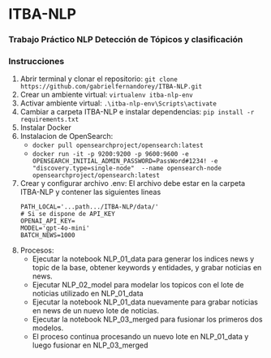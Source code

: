 # ITBA-NLP

### Trabajo Práctico NLP Detección de Tópicos y clasificación

### Instrucciones
  1. Abrir terminal y clonar el repositorio: ```git clone https://github.com/gabrielfernandorey/ITBA-NLP.git```
  2. Crear un ambiente virtual: ```virtualenv itba-nlp-env```
  3. Activar ambiente virtual: ```.\itba-nlp-env\Scripts\activate```
  4. Cambiar a carpeta ITBA-NLP e instalar dependencias: ```pip install -r requirements.txt```
  5. Instalar Docker
  6. Instalacion de OpenSearch:
     -  ```docker pull opensearchproject/opensearch:latest```
     -  ```docker run -it -p 9200:9200 -p 9600:9600 -e OPENSEARCH_INITIAL_ADMIN_PASSWORD=PassWord#1234! -e "discovery.type=single-node"  --name opensearch-node opensearchproject/opensearch:latest```
  7. Crear y configurar archivo .env: El archivo debe estar en la carpeta ITBA-NLP y contener las siguientes lineas
     ```
     PATH_LOCAL='...path.../ITBA-NLP/data/'
     # Si se dispone de API_KEY
     OPENAI_API_KEY= 
     MODEL='gpt-4o-mini'
     BATCH_NEWS=1000
     ```
  8. Procesos:
     - Ejecutar la notebook NLP_01_data para generar los indices news y topic de la base, obtener keywords y entidades, y grabar noticias en news.
     - Ejecutar NLP_02_model para modelar los topicos con el lote de noticias utilizado en NLP_01_data
     - Ejecutar la notebook NLP_01_data nuevamente para grabar noticias en news de un nuevo lote de noticias.
     - Ejecutar la notebook NLP_03_merged para fusionar los primeros dos modelos.
     - El proceso continua procesando un nuevo lote en NLP_01_data y luego fusionar en NLP_03_merged
     

